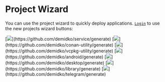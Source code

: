 # Project Wizard
You can use the project wizard to quickly deploy applications. [`Login`](https://github.com/login) to use the new projects wizard buttons: 

[![](https://img.shields.io/badge/Microservice%20(Kotlin,%20Gradle,%20Java)-EA7100?style=for-the-badge&logo=java)](https://github.com/demidko/service/generate)  
[![](https://img.shields.io/badge/Native%20utility%20(C++,%20Conan,%20cmake)-003E54?style=for-the-badge&logo=cmake)](https://github.com/demidko/conan-utility/generate)  
[![](https://img.shields.io/badge/Native%20utility%20(C++,%20vcpkg,%20cmake)-003E54?style=for-the-badge&logo=cmake)](https://github.com/demidko/vcpkg-utility/generate)   
[![](https://img.shields.io/badge/android%20application%20(Kotlin,%20Gradle)-darkgreen?style=for-the-badge&logo=android)](https://github.com/demidko/android/generate)  
[![](https://img.shields.io/badge/desktop%20application%20(Kotlin,%20Gradle,%20Jetpack)-darkblue?style=for-the-badge&logo=kotlin)](https://github.com/demidko/desktop/generate)  
[![](https://img.shields.io/badge/library%20(Kotlin,%20Gradle,%20Java)-EA7100?style=for-the-badge&logo=java)](https://github.com/demidko/library/generate)  
[![](https://img.shields.io/badge/telegram%20bot%20(Kotlin,%20Gradle,%20Java)-blue?style=for-the-badge&logo=telegram)](https://github.com/demidko/telegram/generate)  
